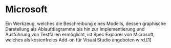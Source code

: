 Microsoft
=========

Ein Werkzeug, welches die Beschreibung eines Modells, dessen graphische Darstellung als Ablaufdiagramme bis hin zur Implementierung und Ausführung von Testfällen ermöglicht, ist Spec Explorer von Microsoft, welches als kostenfreies Add-on für Visual Studio angeboten wird.[1]